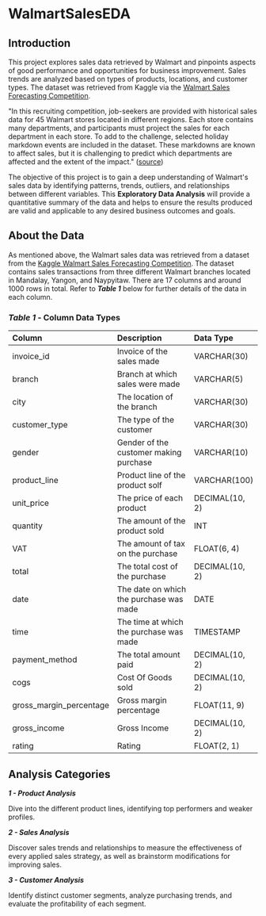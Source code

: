 # WalmartSalesEDA
## Introduction
This project explores sales data retrieved by Walmart and pinpoints aspects of good performance and opportunities for business improvement. Sales trends are analyzed based on types of products, locations, and customer types. The dataset was retrieved from Kaggle via the [Walmart Sales Forecasting Competition](https://www.kaggle.com/c/walmart-recruiting-store-sales-forecasting).

"In this recruiting competition, job-seekers are provided with historical sales data for 45 Walmart stores located in different regions. Each store contains many departments, and participants must project the sales for each department in each store. To add to the challenge, selected holiday markdown events are included in the dataset. These markdowns are known to affect sales, but it is challenging to predict which departments are affected and the extent of the impact." ([source](https://www.kaggle.com/c/walmart-recruiting-store-sales-forecasting))

The objective of this project is to gain a deep understanding of Walmart's sales data by identifying patterns, trends, outliers, and relationships between different variables. This **Exploratory Data Analysis** will provide a quantitative summary of the data and helps to ensure the results produced are valid and applicable to any desired business outcomes and goals.

## About the Data
As mentioned above, the Walmart sales data was retrieved from a dataset from the [Kaggle Walmart Sales Forecasting Competition](https://www.kaggle.com/c/walmart-recruiting-store-sales-forecasting). The dataset contains sales transactions from three different Walmart branches located in Mandalay, Yangon, and Naypyitaw. There are 17 columns and around 1000 rows in total. Refer to ***Table 1*** below for further details of the data in each column.

### *Table 1* - Column Data Types

| Column                  | Description                             | Data Type      |
| :---------------------- | :-------------------------------------- | :------------- |
| invoice_id              | Invoice of the sales made               | VARCHAR(30)    |
| branch                  | Branch at which sales were made         | VARCHAR(5)     |
| city                    | The location of the branch              | VARCHAR(30)    |
| customer_type           | The type of the customer                | VARCHAR(30)    |
| gender                  | Gender of the customer making purchase  | VARCHAR(10)    |
| product_line            | Product line of the product solf        | VARCHAR(100)   |
| unit_price              | The price of each product               | DECIMAL(10, 2) |
| quantity                | The amount of the product sold          | INT            |
| VAT                 | The amount of tax on the purchase       | FLOAT(6, 4)    |
| total                   | The total cost of the purchase          | DECIMAL(10, 2) |
| date                    | The date on which the purchase was made | DATE           |
| time                    | The time at which the purchase was made | TIMESTAMP      |
| payment_method                 | The total amount paid                   | DECIMAL(10, 2) |
| cogs                    | Cost Of Goods sold                      | DECIMAL(10, 2) |
| gross_margin_percentage | Gross margin percentage                 | FLOAT(11, 9)   |
| gross_income            | Gross Income                            | DECIMAL(10, 2) |
| rating                  | Rating                                  | FLOAT(2, 1)    |

## Analysis Categories
***1 - Product Analysis***

Dive into the different product lines, identifying top performers and weaker profiles.

***2 - Sales Analysis***

Discover sales trends and relationships to measure the effectiveness of every applied sales strategy, as well as brainstorm modifications for improving sales.

***3 - Customer Analysis***

Identify distinct customer segments, analyze purchasing trends, and evaluate the profitability of each segment.








